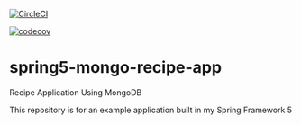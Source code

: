 [![CircleCI](https://circleci.com/gh/JulioAvalos/Recipe-mongodb.svg?style=svg)](https://circleci.com/gh/JulioAvalos/Recipe-mongodb)


[![codecov](https://codecov.io/gh/JulioAvalos/Recipe-mongodb/branch/master/graph/badge.svg)](https://codecov.io/gh/JulioAvalos/Recipe-mongodb)


# spring5-mongo-recipe-app
Recipe Application Using MongoDB

This repository is for an example application built in my Spring Framework 5